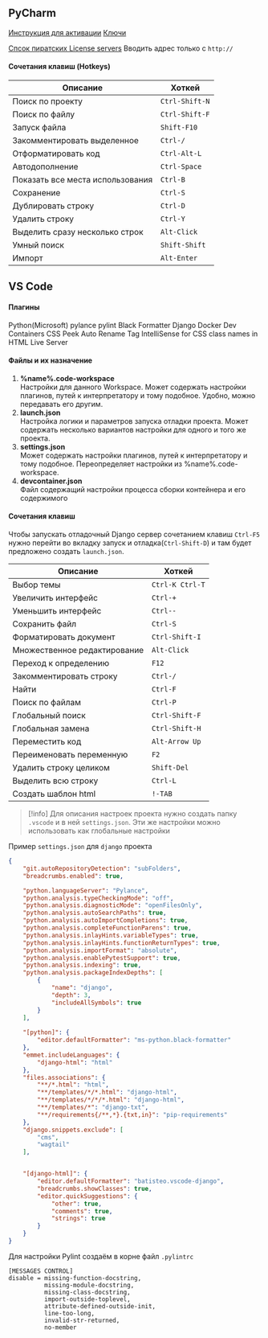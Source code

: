 ## PyCharm
[Инструкция для активации](https://306.antroot.ru/jetbrains-activation)
[Ключи](https://3.jetbra.in/)

[Спсок пиратских License servers](https://search.censys.io/search?resource=hosts&sort=RELEVANCE&per_page=25&virtual_hosts=EXCLUDE&q=services.http.response.headers.location%3A+account.jetbrains.com%2Ffls-auth) Вводить адрес только с `http://`

#### Сочетания клавиш (Hotkeys)
|Описание|Хоткей|
|------|--------|
|Поиск по проекту|`Ctrl-Shift-N`
|Поиск по файлу|`Ctrl-Shift-F`
|Запуск файла|`Shift-F10`
|Закомментировать выделенное|`Ctrl-/`
|Отформатировать код|`Ctrl-Alt-L`
|Автодополнение|`Ctrl-Space`
|Показать все места использования|`Ctrl-B`
|Сохранение|`Ctrl-S`
|Дублировать строку|`Ctrl-D`
|Удалить строку|`Ctrl-Y`
|Выделить сразу несколько строк|`Alt-Click`
|Умный поиск|`Shift-Shift`
|Импорт|`Alt-Enter`

## VS Code
#### Плагины
Python(Microsoft)
pylance
pylint
Black Formatter
Django
Docker
Dev Containers
CSS Peek
Auto Rename Tag
IntelliSense for CSS class names in HTML
Live Server

#### Файлы и их назначение
1. **%name%.code-workspace**  
    Настройки для данного Workspace. Может содержать настройки плагинов, путей к интерпретатору и тому подобное. Удобно, можно передавать его другим.
2. **launch.json**  
    Настройка логики и параметров запуска отладки проекта. Может содержать несколько вариантов настройки для одного и того же проекта.
3. **settings.json**  
    Может содержать настройки плагинов, путей к интерпретатору и тому подобное. Переопределяет настройки из %name%.code-workspace.
4. **devcontainer.json**  
    Файл содержащий настройки процесса сборки контейнера и его содержимого
#### Сочетания клавиш

Чтобы запускать отладочный Django сервер сочетанием клавиш `Ctrl-F5` нужно перейти во вкладку запуск и отладка(`Ctrl-Shift-D`) и там будет предложено создать `launch.json`.

|Описание|Хоткей|
|------|--------|
|Выбор темы|`Ctrl-K Ctrl-T`
|Увеличить интерфейс|`Ctrl-+`
|Уменьшить интерфейс|`Ctrl--`
|Сохранить файл|`Ctrl-S`
|Форматировать документ|`Ctrl-Shift-I`
|Множественное редактирование|`Alt-Click`
|Переход к определению|`F12`
|Закомментировать строку|`Ctrl-/`
|Найти|`Ctrl-F`
|Поиск по файлам|`Ctrl-P`|
|Глобальный поиск|`Ctrl-Shift-F`
|Глобальная замена|`Ctrl-Shift-H`
|Переместить код|`Alt-Arrow Up`
|Переименовать переменную|`F2`
|Удалить строку целиком|`Shift-Del`
|Выделить всю строку|`Ctrl-L`
|Создать шаблон html|`!-TAB`

>[!info] Для описания настроек проекта нужно создать папку `.vscode` и в ней `settings.json`. Эти же настройки можно использовать как глобальные настройки

Пример `settings.json` для `django` проекта
```json
{
    "git.autoRepositoryDetection": "subFolders",
    "breadcrumbs.enabled": true,

    "python.languageServer": "Pylance",
    "python.analysis.typeCheckingMode": "off",
    "python.analysis.diagnosticMode": "openFilesOnly",
    "python.analysis.autoSearchPaths": true,
    "python.analysis.autoImportCompletions": true,
    "python.analysis.completeFunctionParens": true,
    "python.analysis.inlayHints.variableTypes": true,
    "python.analysis.inlayHints.functionReturnTypes": true,
    "python.analysis.importFormat": "absolute",
    "python.analysis.enablePytestSupport": true,
    "python.analysis.indexing": true,
    "python.analysis.packageIndexDepths": [
        {
            "name": "django",
            "depth": 3,
            "includeAllSymbols": true
        }
    ],
      
    "[python]": {
        "editor.defaultFormatter": "ms-python.black-formatter"
    },
    "emmet.includeLanguages": {
        "django-html": "html"
    },
    "files.associations": {
        "**/*.html": "html",
        "**/templates/*/*.html": "django-html",
        "**/templates/*/*/*.html": "django-html",
        "**/templates/*": "django-txt",
        "**/requirements{/**,*}.{txt,in}": "pip-requirements"
    },
    "django.snippets.exclude": [
        "cms",
        "wagtail"
    ],


    "[django-html]": {
        "editor.defaultFormatter": "batisteo.vscode-django",
        "breadcrumbs.showClasses": true,
        "editor.quickSuggestions": {
            "other": true,
            "comments": true,
            "strings": true
        }
    }
}
```

Для настройки Pylint создаём в корне файл `.pylintrc` 
```
[MESSAGES CONTROL]
disable = missing-function-docstring,
          missing-module-docstring,
          missing-class-docstring,
          import-outside-toplevel,
          attribute-defined-outside-init,
          line-too-long,
          invalid-str-returned,
          no-member
```